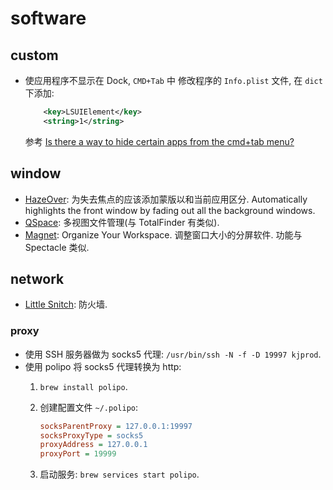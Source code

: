 # software

## custom

* 使应用程序不显示在 Dock, `CMD+Tab` 中
    修改程序的 `Info.plist` 文件, 在 `dict` 下添加:
    
    ```xml
        <key>LSUIElement</key>
        <string>1</string>
    ```
    参考 [Is there a way to hide certain apps from the cmd+tab menu?](https://apple.stackexchange.com/questions/92004/is-there-a-way-to-hide-certain-apps-from-the-cmdtab-menu)
    
    
## window
* [HazeOver](https://hazeover.com/): 为失去焦点的应该添加蒙版以和当前应用区分. Automatically highlights the front window by fading out all the background windows.
* [QSpace](https://apps.apple.com/cn/app/id1469774098): 多视图文件管理(与 TotalFinder 有类似).
* [Magnet](https://magnet.crowdcafe.com/): Organize Your Workspace. 调整窗口大小的分屏软件. 功能与 Spectacle 类似.
    
## network
* [Little Snitch](https://www.obdev.at/products/littlesnitch/index.html): 防火墙.

### proxy

* 使用 SSH 服务器做为 socks5 代理: `/usr/bin/ssh -N -f -D 19997 kjprod`.
* 使用 polipo 将 socks5 代理转换为 http:
    1. `brew install polipo`.
    2. 创建配置文件 `~/.polipo`:

        ```ini
        socksParentProxy = 127.0.0.1:19997
        socksProxyType = socks5
        proxyAddress = 127.0.0.1
        proxyPort = 19999   
        ```
    
    3. 启动服务: `brew services start polipo`.

